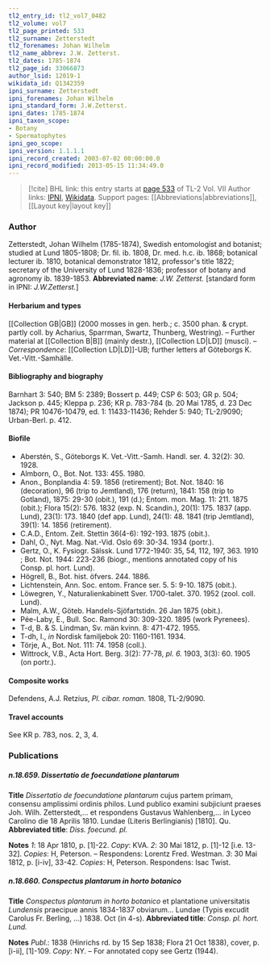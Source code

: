 ```yaml
---
tl2_entry_id: tl2_vol7_0482
tl2_volume: vol7
tl2_page_printed: 533
tl2_surname: Zetterstedt
tl2_forenames: Johan Wilhelm
tl2_name_abbrev: J.W. Zetterst.
tl2_dates: 1785-1874
tl2_page_id: 33066873
author_lsid: 12019-1
wikidata_id: Q1342359
ipni_surname: Zetterstedt
ipni_forenames: Johan Wilhelm
ipni_standard_form: J.W.Zetterst.
ipni_dates: 1785-1874
ipni_taxon_scope: 
- Botany
- Spermatophytes
ipni_geo_scope: 
ipni_version: 1.1.1.1
ipni_record_created: 2003-07-02 00:00:00.0
ipni_record_modified: 2013-05-15 11:34:49.0
---
```


> [!cite] BHL link: this entry starts at [page 533](https://www.biodiversitylibrary.org/page/33066873) of TL-2 Vol. VII
> Author links: [IPNI](https://www.ipni.org/a/12019-1), [Wikidata](https://www.wikidata.org/wiki/Q1342359). Support pages: [[Abbreviations|abbreviations]], [[Layout key|layout key]]

### Author

Zetterstedt, Johan Wilhelm (1785-1874), Swedish entomologist and botanist; studied at Lund 1805-1808; Dr. fil. ib. 1808, Dr. med. h.c. ib. 1868; botanical lecturer ib. 1810, botanical demonstrator 1812, professor's title 1822; secretary of the University of Lund 1828-1836; professor of botany and agronomy ib. 1839-1853. 
**Abbreviated name**: *J.W. Zetterst.* \[standard form in IPNI: *J.W.Zetterst.*\]

#### Herbarium and types

[[Collection GB|GB]] (2000 mosses in gen. herb.; c. 3500 phan. & crypt. partly coll. by Acharius, Sparrman, Swartz, Thunberg, Westring). – Further material at [[Collection B|B]] (mainly destr.), [[Collection LD|LD]] (musci). – *Correspondence*: [[Collection LD|LD]]-UB; further letters af Göteborgs K. Vet.-Vitt.-Samhälle.

#### Bibliography and biography

Barnhart 3: 540; BM 5: 2389; Bossert p. 449; CSP 6: 503; GR p. 504; Jackson p. 445; Kleppa p. 236; KR p. 783-784 (b. 20 Mai 1785, d. 23 Dec 1874); PR 10476-10479, ed. 1: 11433-11436; Rehder 5: 940; TL-2/9090; Urban-Berl. p. 412.

#### Biofile

- Aberstén, S., Göteborgs K. Vet.-Vitt.-Samh. Handl. ser. 4. 32(2): 30. 1928.
- Almborn, O., Bot. Not. 133: 455. 1980.
- Anon., Bonplandia 4: 59. 1856 (retirement); Bot. Not. 1840: 16 (decoration), 96 (trip to Jemtland), 176 (return), 1841: 158 (trip to Gotland), 1875: 29-30 (obit.), 191 (d.); Entom. mon. Mag. 11: 211. 1875 (obit.); Flora 15(2): 576. 1832 (exp. N. Scandin.), 20(1): 175. 1837 (app. Lund), 23(1): 173. 1840 (def app. Lund), 24(1): 48. 1841 (trip Jemtland), 39(1): 14. 1856 (retirement).
- C.A.D., Entom. Zeit. Stettin 36(4-6): 192-193. 1875 (obit.).
- Dahl, O., Nyt. Mag. Nat.-Vid. Oslo 69: 30-34. 1934 (portr.).
- Gertz, O., K. Fysiogr. Sälssk. Lund 1772-1940: 35, 54, 112, 197, 363. 1910 ; Bot. Not. 1944: 223-236 (biogr., mentions annotated copy of his Consp. pl. hort. Lund).
- Högrell, B., Bot. hist. öfvers. 244. 1886.
- Lichtenstein, Ann. Soc. entom. France ser. 5. 5: 9-10. 1875 (obit.).
- Löwegren, Y., Naturalienkabinett Sver. 1700-talet. 370. 1952 (zool. coll. Lund).
- Malm, A.W., Göteb. Handels-Sjöfartstidn. 26 Jan 1875 (obit.).
- Pée-Laby, E., Bull. Soc. Ramond 30: 309-320. 1895 (work Pyrenees).
- T-d, B. & S. Lindman, Sv. män kvinn. 8: 471-472. 1955.
- T-dh, I., *in* Nordisk familjebok 20: 1160-1161. 1934.
- Törje, A., Bot. Not. 111: 74. 1958 (coll.).
- Wittrock, V.B., Acta Hort. Berg. 3(2): 77-78, *pl. 6.* 1903, 3(3): 60. 1905 (on portr.).

#### Composite works

Defendens, A.J. Retzius, *Pl. cibar. roman.* 1808, TL-2/9090.

#### Travel accounts

See KR p. 783, nos. 2, 3, 4.

### Publications

##### n.18.659. Dissertatio de foecundatione plantarum

**Title**
*Dissertatio de foecundatione plantarum* cujus partem primam, consensu amplissimi ordinis philos. Lund publico examini subjiciunt praeses Joh. Wilh. Zetterstedt,... et respondens Gustavus Wahlenberg,... in Lyceo Carolino die 18 Aprilis 1810. Lundae (Literis Berlingianis) \[1810\]. Qu.
**Abbreviated title**: *Diss. foecund. pl.*

**Notes**
*1*: 18 Apr 1810, p. \[1\]-22. *Copy*: KVA.
*2*: 30 Mai 1812, p. \[1\]-12 \[i.e. 13-32\]. *Copies*: H, Peterson. – Respondens: Lorentz Fred. Westman.
*3*: 30 Mai 1812, p. \[i-iv\], 33-42. *Copies*: H, Peterson. Respondens: Isac Twist.

##### n.18.660. Conspectus plantarum in horto botanico

**Title**
*Conspectus plantarum in horto botanico* et plantatione universitatis *Lundensis* praecipue annis 1834-1837 obviarum... Lundae (Typis excudit Carolus Fr. Berling, ...) 1838. Oct (in 4-s).
**Abbreviated title**: *Consp. pl. hort. Lund.*

**Notes**
*Publ*.: 1838 (Hinrichs rd. by 15 Sep 1838; Flora 21 Oct 1838), cover, p. \[i-ii\], \[1\]-109.
*Copy*: NY. – For annotated copy see Gertz (1944).

